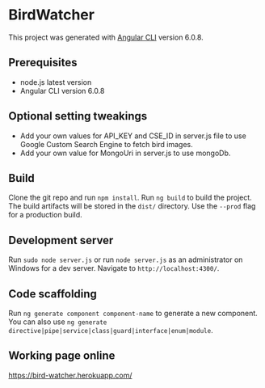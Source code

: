 # BirdWatcher

This project was generated with [Angular CLI](https://github.com/angular/angular-cli) version 6.0.8.

## Prerequisites

* node.js latest version
* Angular CLI version 6.0.8

## Optional setting tweakings

* Add your own values for API_KEY and CSE_ID in server.js file to use Google Custom Search Engine to fetch bird images.
* Add your own value for MongoUri in server.js to use mongoDb.

## Build
Clone the git repo and run `npm install`.
Run `ng build` to build the project. The build artifacts will be stored in the `dist/` directory. Use the `--prod` flag for a production build.

## Development server

Run `sudo node server.js` or run `node server.js` as an administrator on Windows for a dev server. Navigate to `http://localhost:4300/`. 

## Code scaffolding

Run `ng generate component component-name` to generate a new component. You can also use `ng generate directive|pipe|service|class|guard|interface|enum|module`.

## Working page online

https://bird-watcher.herokuapp.com/
